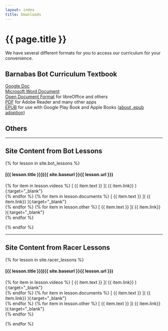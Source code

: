 ```yaml
---
layout: index
title: Downloads
---
```

<!-- Main -->
# {{ page.title }}

We have several different formats for you to access our curriculum for your convenience.

## Barnabas Bot Curriculum Textbook
[Google Doc](https://docs.google.com/document/d/13SxcQZP4Q4WikH01lJvGHbPfcNjATRUS2-nPwks0Yi0/edit?usp=sharing)  
[Microsoft Word Document](https://docs.google.com/document/d/13SxcQZP4Q4WikH01lJvGHbPfcNjATRUS2-nPwks0Yi0/export?format=docx)  
[Open Document Format](https://docs.google.com/document/d/13SxcQZP4Q4WikH01lJvGHbPfcNjATRUS2-nPwks0Yi0/export?format=odf) for libreOffice and others  
[PDF](https://docs.google.com/document/d/13SxcQZP4Q4WikH01lJvGHbPfcNjATRUS2-nPwks0Yi0/export?format=pdf) for Adobe Reader and many other apps  
[EPUB](https://docs.google.com/document/d/13SxcQZP4Q4WikH01lJvGHbPfcNjATRUS2-nPwks0Yi0/export?format=epub) for use with Google Play Book and Apple Books ([about .epub adoption](https://en.wikipedia.org/wiki/EPUB#Adoption))

## Others
___
<h2><i class="icon fa-android"></i> Site Content from Bot Lessons</h2>

{% for lesson in site.bot_lessons %}

#### [{{ lesson.title }}]({{ site.baseurl }}{{ lesson.url }})
{% for item in lesson.videos %} [ {{ item.text }} ]( {{ item.link}} ){:target="_blank"}  
{% endfor %}
{% for item in lesson.documents %} [ {{ item.text }} ]( {{ item.link}} ){:target="_blank"}  
{% endfor %}
{% for item in lesson.other %} [ {{ item.text }} ]( {{ item.link}} ){:target="_blank"}  
{% endfor %}
    
{% endfor %}
___
<h2><i class="icon fa-car"></i> Site Content from Racer Lessons</h2>

{% for lesson in site.racer_lessons %}

#### [{{ lesson.title }}]({{ site.baseurl }}{{ lesson.url }})
{% for item in lesson.videos %} [ {{ item.text }} ]( {{ item.link}} ){:target="_blank"}  
{% endfor %}
{% for item in lesson.documents %} [ {{ item.text }} ]( {{ item.link}} ){:target="_blank"}  
{% endfor %}
{% for item in lesson.other %} [ {{ item.text }} ]( {{ item.link}} ){:target="_blank"}  
{% endfor %}
    
{% endfor %}
